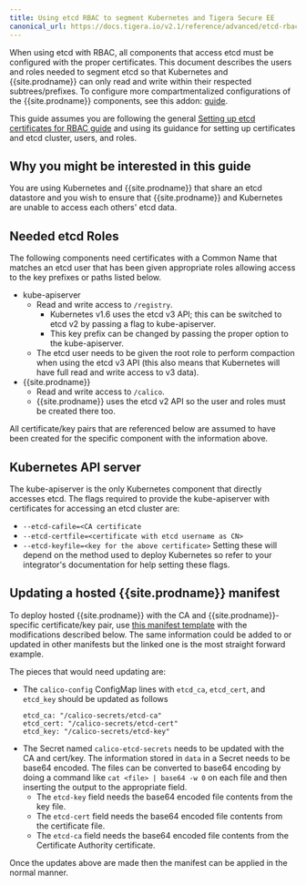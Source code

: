 ```yaml
---
title: Using etcd RBAC to segment Kubernetes and Tigera Secure EE
canonical_url: https://docs.tigera.io/v2.1/reference/advanced/etcd-rbac/kubernetes
---
```


When using etcd with RBAC, all components that access etcd must be configured
with the proper certificates. This document describes the users and roles
needed to segment etcd so that Kubernetes and {{site.prodname}} can only read and write
within their respected subtrees/prefixes. To configure more compartmentalized
configurations of the {{site.prodname}} components, see this addon:
[guide](kubernetes-advanced).

This guide assumes you are following the general
[Setting up etcd certificates for RBAC guide](index) and using its guidance
for setting up certificates and etcd cluster, users, and roles.

## Why you might be interested in this guide

You are using Kubernetes and {{site.prodname}} that share an etcd datastore and you wish
to ensure that {{site.prodname}} and Kubernetes are unable to access each others' etcd
data.

## Needed etcd Roles

The following components need certificates with a Common Name that matches an
etcd user that has been given appropriate roles allowing access to the key
prefixes or paths listed below.
- kube-apiserver
  - Read and write access to `/registry`.
    - Kubernetes v1.6 uses the etcd v3 API; this can be switched
	  to etcd v2 by passing a flag to kube-apiserver.
	- This key prefix can be changed by passing the proper option to the
	  kube-apiserver.
  - The etcd user needs to be given the root role to perform compaction when
    using the etcd v3 API (this also means that Kubernetes will have
    full read and write access to v3 data).
- {{site.prodname}}
  - Read and write access to `/calico`.
  - {{site.prodname}} uses the etcd v2 API so the user and roles must be created there
    too.

All certificate/key pairs that are referenced below are assumed to have been
created for the specific component with the information above.

## Kubernetes API server

The kube-apiserver is the only Kubernetes component that directly accesses etcd.
The flags required to provide the kube-apiserver with certificates for
accessing an etcd cluster are:
- `--etcd-cafile=<CA certificate`
- `--etcd-certfile=<certificate with etcd username as CN>`
- `--etcd-keyfile=<key for the above certificate>`
Setting these will depend on the method used to deploy Kubernetes so refer
to your integrator's documentation for help setting these flags.

## Updating a hosted {{site.prodname}} manifest

To deploy hosted {{site.prodname}} with the CA and {{site.prodname}}-specific certificate/key pair,
use [this manifest template]({{site.baseurl}}/{{page.version}}/getting-started/kubernetes/installation/hosted/calico.yaml)
with the modifications described below. The same information could be added to
or updated in other manifests but the linked one is the most straight forward
example.

The pieces that would need updating are:
- The `calico-config` ConfigMap lines with `etcd_ca`, `etcd_cert`, and
  `etcd_key` should be updated as follows
  ```
  etcd_ca: "/calico-secrets/etcd-ca"
  etcd_cert: "/calico-secrets/etcd-cert"
  etcd_key: "/calico-secrets/etcd-key"
  ```
- The Secret named `calico-etcd-secrets` needs to be updated with the CA and
  cert/key. The information stored in `data` in a Secret needs to be base64
  encoded. The files can be converted to base64 encoding by doing a command
  like `cat <file> | base64 -w 0` on each file and then inserting the output
  to the appropriate field.
    - The `etcd-key` field needs the base64 encoded file contents from the
	  key file.
	- The `etcd-cert` field needs the base64 encoded file contents from the
	  certificate file.
	- The `etcd-ca` field needs the base64 encoded file contents from the
	  Certificate Authority certificate.

Once the updates above are made then the manifest can be applied in the normal
manner.
